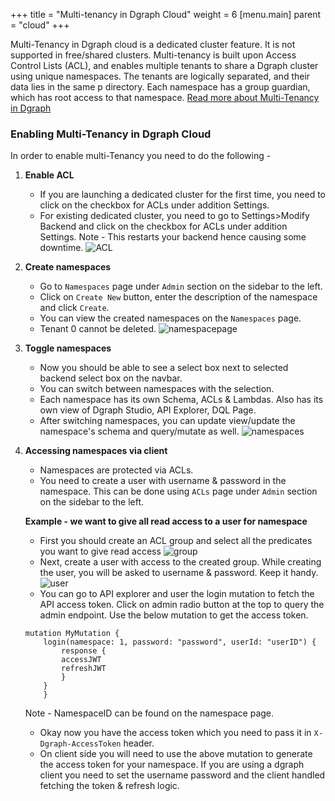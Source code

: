 +++
title = "Multi-tenancy in Dgraph Cloud"
weight = 6
[menu.main]
    parent = "cloud"
+++

Multi-Tenancy in Dgraph cloud is a dedicated cluster feature. It is not supported in free/shared clusters. Multi-tenancy is built upon Access Control Lists (ACL), and enables multiple tenants to share a Dgraph cluster using unique namespaces. The tenants are logically separated, and their data lies in the same p directory. Each namespace has a group guardian, which has root access to that namespace. [Read more about Multi-Tenancy in Dgraph]("https://dgraph.io/docs/enterprise-features/multitenancy/")

### Enabling Multi-Tenancy in Dgraph Cloud
In order to enable multi-Tenancy you need to do the following - 

1. **Enable ACL**
    - If you are launching a dedicated cluster for the first time, you need to click on the checkbox for ACLs under addition Settings.
    - For existing dedicated cluster, you need to go to Settings>Modify Backend and click on the checkbox for ACLs under addition Settings. Note - This restarts your backend hence causing some downtime. 
    ![ACL](/images/multitenancy/acl.png)

2. **Create namespaces**
    - Go to `Namespaces` page under `Admin` section on the sidebar to the left.
    - Click on `Create New` button, enter the description of the namespace and click `Create`.
    - You can view the created namespaces on the `Namespaces` page.
    - Tenant 0 cannot be deleted.
    ![namespacepage](/images/multitenancy/namespacepage.png)

3. **Toggle namespaces**
    - Now you should be able to see a select box next to selected backend select box on the navbar.
    - You can switch between namespaces with the selection.
    - Each namespace has its own Schema, ACLs & Lambdas. Also has its own view of Dgraph Studio, API Explorer, DQL Page.
    - After switching namespaces, you can update view/update the namespace's schema and query/mutate as well.
    ![namespaces](/images/multitenancy/namespaces.png)

4. **Accessing namespaces via client**
    - Namespaces are protected via ACLs. 
    - You need to create a user with username & password in the namespace. This can be done using `ACLs` page under `Admin` section on the sidebar to the left.


   **Example - we want to give all read access to a user for namespace**
    - First you should create an ACL group and select all the predicates you want to give read access
    ![group](/images/multitenancy/group.png)
    - Next, create a user with access to the created group. While creating the user, you will be asked to username & password. Keep it handy.
    ![user](/images/multitenancy/user.png)
    - You can go to API explorer and user the login mutation to fetch the API access token. Click on admin radio button at the top to query the admin endpoint. Use the below mutation to get the access token.
    ```
    mutation MyMutation {
        login(namespace: 1, password: "password", userId: "userID") {
            response {
            accessJWT
            refreshJWT
            }
        }
        }

    ```
    Note - NamespaceID can be found on the namespace page.

    - Okay now you have the access token which you need to pass it in `X-Dgraph-AccessToken` header.
    - On client side you will need to use the above mutation to generate the access token for your namespace. If you are using a dgraph client you need to set the username password and the client handled fetching the token & refresh logic.

    

